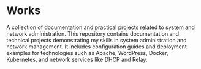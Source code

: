 # Works
A collection of documentation and practical projects related to system and network administration.
This repository contains documentation and technical projects demonstrating my skills in system administration and network management. It includes configuration guides and deployment examples for technologies such as Apache, WordPress, Docker, Kubernetes, and network services like DHCP and Relay.
